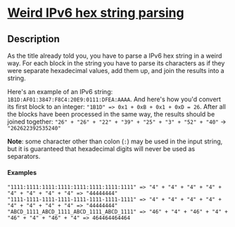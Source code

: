 # [Weird IPv6 hex string parsing](https://www.codewars.com/kata/weird-ipv6-hex-string-parsing "https://www.codewars.com/kata/5f5bc8a04e485f002d85b303")

## Description

As the title already told you, you have to parse a IPv6 hex string in a weird way. For each block in the string you have to parse its
characters as if they were separate hexadecimal values, add them up, and join the results into a string.

Here's an example of an IPv6 string: `1B1D:AF01:3847:F8C4:20E9:0111:DFEA:AAAA`. And here's how you'd convert its first block to an integer:
`"1B1D" => 0x1 + 0xB + 0x1 + 0xD = 26`. After all the blocks have been processed in the same way, the results should be joined together:
``"26" + "26" + "22" + "39" + "25" + "3" + "52" + "40"`` -> ``"262622392535240"``

**Note**: some character other than colon (`:`) may be used in the input string, but it is guaranteed that hexadecimal digits will never be
used as separators.

#### Examples

```
"1111:1111:1111:1111:1111:1111:1111:1111" => "4" + "4" + "4" + "4" + "4" + "4" + "4" + "4" => "44444444"
"1111-1111-1111-1111-1111-1111-1111-1111" => "4" + "4" + "4" + "4" + "4" + "4" + "4" + "4" => "44444444"
"ABCD_1111_ABCD_1111_ABCD_1111_ABCD_1111" => "46" + "4" + "46" + "4" + "46" + "4" + "46" + "4" => 464464464464
```